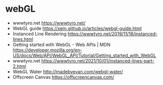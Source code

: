 # webGL

* wwwtyro.net <https://wwwtyro.net/>
* WebGL guide <https://xem.github.io/articles/webgl-guide.html>
* Instanced Line Rendering <https://wwwtyro.net/2019/11/18/instanced-lines.html>
* Getting started with WebGL - Web APIs | MDN <https://developer.mozilla.org/en-US/docs/Web/API/WebGL_API/Tutorial/Getting_started_with_WebGL>
* wwwtyro.net <https://wwwtyro.net/2021/10/01/instanced-lines-part-2.html>
* WebGL Water <http://madebyevan.com/webgl-water/>
* Offscreen Canvas <https://offscreencanvas.com/>
